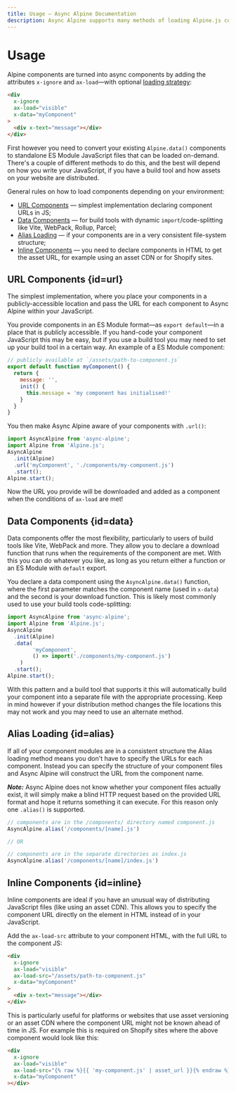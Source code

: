 ```yaml
---
title: Usage — Async Alpine Documentation
description: Async Alpine supports many methods of loading Alpine.js components asynchronously, depending on how your website is set up and built
---
```


# Usage

Alpine components are turned into async components by adding the attributes `x-ignore` and `ax-load`—with optional [loading strategy](#strategies):

```html
<div
  x-ignore
  ax-load="visible"
  x-data="myComponent"
>
  <div x-text="message"></div>
</div>
```

First however you need to convert your existing `Alpine.data()` components to standalone ES Module JavaScript files that can be loaded on-demand. There's a couple of different methods to do this, and the best will depend on how you write your JavaScript, if you have a build tool and how assets on your website are distributed.

General rules on how to load components depending on your environment:

- [URL Components](#url) &mdash; simplest implementation declaring component URLs in JS;
- [Data Components](#data) &mdash; for build tools with dynamic `import`/code-splitting like Vite, WebPack, Rollup, Parcel;
- [Alias Loading](#alias) &mdash; if your components are in a very consistent file-system structure;
- [Inline Components](#inline) &mdash; you need to declare components in HTML to get the asset URL, for example using an asset CDN or for Shopify sites.

## URL Components {id=url}

The simplest implementation, where you place your components in a publicly-accessible location and pass the URL for each component to Async Alpine within your JavaScript.

You provide components in an ES Module format—as `export default`—in a place that is publicly accessible. If you hand-code your component JavaScript this may be easy, but if you use a build tool you may need to set up your build tool in a certain way. An example of a ES Module component:

```js
// publicly available at `/assets/path-to-component.js`
export default function myComponent() {
  return {
    message: '',
    init() {
      this.message = 'my component has initialised!'
    }
  }
}
```

You then make Async Alpine aware of your components with `.url()`:

```js
import AsyncAlpine from 'async-alpine';
import Alpine from 'Alpine.js';
AsyncAlpine
  .init(Alpine)
  .url('myComponent', './components/my-component.js')
  .start();
Alpine.start();
```

Now the URL you provide will be downloaded and added as a component when the conditions of `ax-load` are met!

## Data Components {id=data}

Data components offer the most flexibility, particularly to users of build tools like Vite, WebPack and more. They allow you to declare a download function that runs when the requirements of the component are met. With this you can do whatever you like, as long as you return either a function or an ES Module with `default` export.

You declare a data component using the `AsyncAlpine.data()` function, where the first parameter matches the component name (used in `x-data`) and the second is your download function. This is likely most commonly used to use your build tools code-splitting:

```js
import AsyncAlpine from 'async-alpine';
import Alpine from 'Alpine.js';
AsyncAlpine
  .init(Alpine)
  .data(
		'myComponent',
		() => import('./components/my-component.js')
	)
  .start();
Alpine.start();
```

With this pattern and a build tool that supports it this will automatically build your component into a separate file with the appropriate processing. Keep in mind however if your distribution method changes the file locations this may not work and you may need to use an alternate method.

## Alias Loading {id=alias}

If all of your component modules are in a consistent structure the Alias loading method means you don't have to specify the URLs for each component. Instead you can specify the structure of your component files and Async Alpine will construct the URL from the component name.

***Note:*** Async Alpine does not know whether your component files actually exist, it will simply make a blind HTTP request based on the provided URL format and hope it returns something it can execute. For this reason only one `.alias()` is supported.

```js
// components are in the /components/ directory named component.js
AsyncAlpine.alias('/components/[name].js')

// OR

// components are in the separate directories as index.js
AsyncAlpine.alias('/components/[name]/index.js')
```

## Inline Components {id=inline}

Inline components are ideal if you have an unusual way of distributing JavaScript files (like using an asset CDN). This allows you to specify the component URL directly on the element in HTML instead of in your JavaScript.

Add the `ax-load-src` attribute to your component HTML, with the full URL to the component JS:

```html
<div
  x-ignore
  ax-load="visible"
  ax-load-src="/assets/path-to-component.js"
  x-data="myComponent"
>
  <div x-text="message"></div>
</div>
```

This is particularly useful for platforms or websites that use asset versioning or an asset CDN where the component URL might not be known ahead of time in JS. For example this is required on Shopify sites where the above component would look like this:

```html
<div
  x-ignore
  ax-load="visible"
  ax-load-src="{% raw %}{{ 'my-component.js' | asset_url }}{% endraw %}"
  x-data="myComponent"
></div>
```
